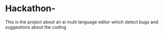 # Hackathon-
This is the project about an ai multi language editor which detect bugs and suggestions about the coding
